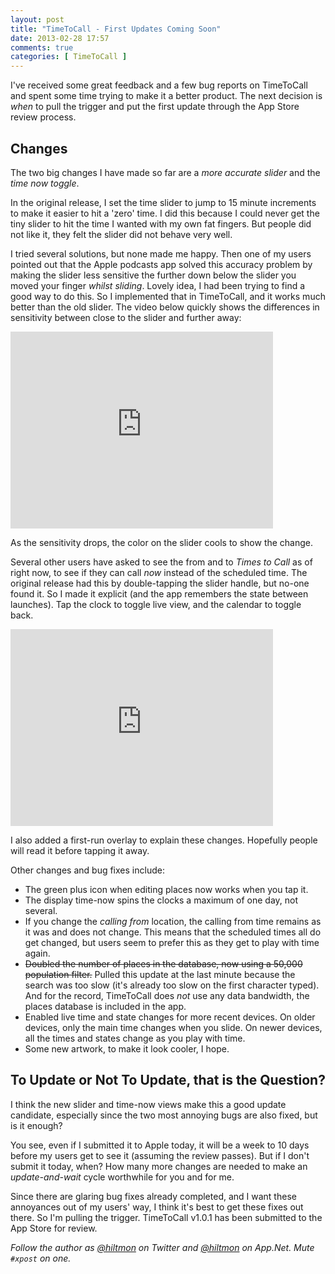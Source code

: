 ```yaml
---
layout: post
title: "TimeToCall - First Updates Coming Soon"
date: 2013-02-28 17:57
comments: true
categories: [ TimeToCall ]
---
```


I've received some great feedback and a few bug reports on TimeToCall and spent some time trying to make it a better product. The next decision is *when* to pull the trigger and put the first update through the App Store review process.

## Changes

The two big changes I have made so far are a *more accurate slider* and the *time now toggle*.

In the original release, I set the time slider to jump to 15 minute increments to make it easier to hit a 'zero' time. I did this because I could never get the tiny slider to hit the time I wanted with my own fat fingers. But people did not like it, they felt the slider did not behave very well.

I tried several solutions, but none made me happy. Then one of my users pointed out that the Apple podcasts app solved this accuracy problem by making the slider less sensitive the further down below the slider you moved your finger *whilst sliding*. Lovely idea, I had been trying to find a good way to do this. So I implemented that in TimeToCall, and it works much better than the old slider. The video below quickly shows the differences in sensitivity between close to the slider and further away:

<iframe width="420" height="315" src="http://www.youtube.com/embed/cNyd2OhHsCY?rel=0" frameborder="0" allowfullscreen></iframe>

As the sensitivity drops, the color on the slider cools to show the change.

Several other users have asked to see the from and to *Times to Call* as of right now, to see if they can call *now* instead of the scheduled time. The original release had this by double-tapping the slider handle, but no-one found it. So I made it explicit (and the app remembers the state between launches). Tap the clock to toggle live view, and the calendar to toggle back.

<iframe width="420" height="315" src="http://www.youtube.com/embed/hy-PbQkcTc0?rel=0" frameborder="0" allowfullscreen></iframe>

I also added a first-run overlay to explain these changes. Hopefully people will read it before tapping it away.

Other changes and bug fixes include:

* The green plus icon when editing places now works when you tap it.
* The display time-now spins the clocks a maximum of one day, not several.
* If you change the *calling from* location, the calling from time remains as it was and does not change. This means that the scheduled times all do get changed, but users seem to prefer this as they get to play with time again.
* <del>Doubled the number of places in the database, now using a 50,000 population filter.</del> Pulled this update at the last minute because the search was too slow (it's already too slow on the first character typed). And for the record, TimeToCall does *not* use any data bandwidth, the places database is included in the app.
* Enabled live time and state changes for more recent devices. On older devices, only the main time changes when you slide. On newer devices, all the times and states change as you play with time.
* Some new artwork, to make it look cooler, I hope.

## To Update or Not To Update, that is the Question?

I think the new slider and time-now views make this a good update candidate, especially since the two most annoying bugs are also fixed,  but is it enough? 

You see, even if I submitted it to Apple today, it will be a week to 10 days before my users get to see it (assuming the review passes). But if I don't submit it today, when? How many more changes are needed to make an *update-and-wait* cycle worthwhile for you and for me.

Since there are glaring bug fixes already completed, and I want these annoyances out of my users' way, I think it's best to get these fixes out there. So I'm pulling the trigger. TimeToCall v1.0.1 has been submitted to the App Store for review.

*Follow the author as [@hiltmon](http://twitter.com/hiltmon) on Twitter and [@hiltmon](http://alpha.app.net/hiltmon) on App.Net. Mute `#xpost` on one.*





